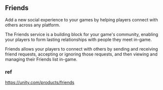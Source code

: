 ## Friends
Add a new social experience to your games by helping players connect with others across any platform.

The Friends service is a building block for your game's community, enabling your players to form lasting relationships with people they meet in-game.

Friends allows your players to connect with others by sending and receiving friend requests, accepting or ignoring those requests, and then viewing and managing their Friends list in-game.

### ref 
https://unity.com/products/friends
